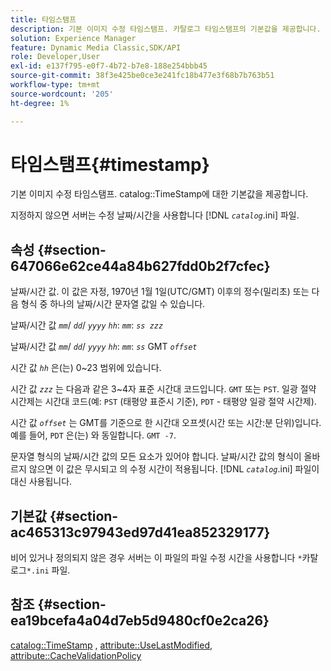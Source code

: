 ```yaml
---
title: 타임스탬프
description: 기본 이미지 수정 타임스탬프. 카탈로그 타임스탬프의 기본값을 제공합니다.
solution: Experience Manager
feature: Dynamic Media Classic,SDK/API
role: Developer,User
exl-id: e137f795-e0f7-4b72-b7e8-188e254bbb45
source-git-commit: 38f3e425be0ce3e241fc18b477e3f68b7b763b51
workflow-type: tm+mt
source-wordcount: '205'
ht-degree: 1%

---
```


# 타임스탬프{#timestamp}

기본 이미지 수정 타임스탬프. catalog::TimeStamp에 대한 기본값을 제공합니다.

지정하지 않으면 서버는 수정 날짜/시간을 사용합니다 [!DNL *`catalog`*.ini] 파일.

## 속성 {#section-647066e62ce44a84b627fdd0b2f7cfec}

날짜/시간 값. 이 값은 자정, 1970년 1월 1일(UTC/GMT) 이후의 정수(밀리초) 또는 다음 형식 중 하나의 날짜/시간 문자열 값일 수 있습니다.

날짜/시간 값 *`mm`*/ *`dd`*/ *`yyyy`* *`hh`*: *`mm`*: *`ss zzz`*

날짜/시간 값 *`mm`*/ *`dd`*/ *`yyyy`* *`hh`*: *`mm`*: *`ss`* GMT *`offset`*

시간 값 *`hh`* 은(는) 0~23 범위에 있습니다.

시간 값 *`zzz`* 는 다음과 같은 3~4자 표준 시간대 코드입니다. `GMT` 또는 `PST`. 일광 절약 시간제는 시간대 코드(예: `PST` (태평양 표준시 기준), `PDT` - 태평양 일광 절약 시간제).

시간 값 *`offset`* 는 GMT를 기준으로 한 시간대 오프셋(시간 또는 시간:분 단위)입니다. 예를 들어, `PDT` 은(는) 와 동일합니다. `GMT -7`.

문자열 형식의 날짜/시간 값의 모든 요소가 있어야 합니다. 날짜/시간 값의 형식이 올바르지 않으면 이 값은 무시되고 의 수정 시간이 적용됩니다. [!DNL *`catalog`*.ini] 파일이 대신 사용됩니다.

## 기본값 {#section-ac465313c97943ed97d41ea852329177}

비어 있거나 정의되지 않은 경우 서버는 이 파일의 파일 수정 시간을 사용합니다 `*`카탈로그`*.ini` 파일.

## 참조 {#section-ea19bcefa4a04d7eb5d9480cf0e2ca26}

[catalog::TimeStamp](../../../../../is-api/image-catalog/image-serving-api-ref/c-image-catalog-reference/c-image-svg-data-reference/c-image-data-reference/r-timestamp-cat.md#reference-59a27b72f4cb4a53a3baba83214c4ded) , [attribute::UseLastModified](../../../../../is-api/image-catalog/image-serving-api-ref/c-image-catalog-reference/c-attributes-reference/r-uselastmodified.md#reference-73ecc421e6864a38aec5a4775f06b8e8), [attribute::CacheValidationPolicy](../../../../../is-api/image-catalog/image-serving-api-ref/c-image-catalog-reference/c-attributes-reference/r-cachevalidationpolicy.md#reference-e55e52fd749041718a9af69fa2027b57)
